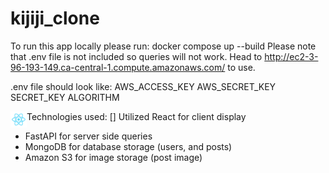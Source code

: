 # kijiji_clone
 
To run this app locally please run: docker compose up --build
Please note that .env file is not included so queries will not work. Head to http://ec2-3-96-193-149.ca-central-1.compute.amazonaws.com/ to use.

.env file should look like:
AWS_ACCESS_KEY
AWS_SECRET_KEY
SECRET_KEY
ALGORITHM

Technologies used:
[<img align="left" alt="React-Native" width="26px" src="https://raw.githubusercontent.com/github/explore/80688e429a7d4ef2fca1e82350fe8e3517d3494d/topics/react-native/react-native.png" />] Utilized React for client display
- FastAPI for server side queries
- MongoDB for database storage (users, and posts)
- Amazon S3 for image storage (post image)